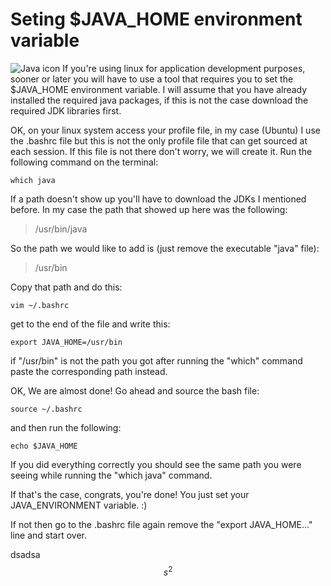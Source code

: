 # Seting $JAVA_HOME environment variable

![Java icon](/content/images/2014/10/java.jpg)
If you're using linux for application development purposes, sooner or later you will have to use a tool that requires you to set the $JAVA_HOME environment variable. I will assume that you have already installed the required java packages, if this is not the case download the required JDK libraries first.

OK, on your linux system access your profile file, in my case (Ubuntu) I use the .bashrc file but this is not the only profile file that can get sourced at each session. If this file is not there don't worry, we will create it. Run the following command on the terminal:

	which java

If a path doesn't show up you'll have to download the JDKs I mentioned before. In my case the path that showed up here was the following:

>/usr/bin/java

So the path we would like to add is (just remove the executable "java" file):

>/usr/bin

Copy that path and do this:

	vim ~/.bashrc
    
get to the end of the file and write this:

	export JAVA_HOME=/usr/bin

if "/usr/bin" is not the path you got after running the "which" command paste the corresponding path instead.

OK, We are almost done! Go ahead and source the bash file:

	source ~/.bashrc
    
and then run the following:

	echo $JAVA_HOME

If you did everything correctly you should see the same path you were seeing while running the "which java" command.

If that's the case, congrats, you're done! You just set your JAVA_ENVIRONMENT variable. :)

If not then go to the .bashrc file again remove the "export JAVA_HOME..." line and start over.



dsadsa
$$ s^2 $$